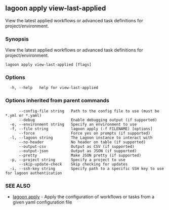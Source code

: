 ## lagoon apply view-last-applied

View the latest applied workflows or advanced task definitions for project/environment.

### Synopsis

View the latest applied workflows or advanced task definitions for project/environment.

```
lagoon apply view-last-applied [flags]
```

### Options

```
  -h, --help   help for view-last-applied
```

### Options inherited from parent commands

```
      --config-file string   Path to the config file to use (must be *.yml or *.yaml)
      --debug                Enable debugging output (if supported)
  -e, --environment string   Specify an environment to use
  -f, --file string          lagoon apply (-f FILENAME) [options]
      --force                Force yes on prompts (if supported)
  -l, --lagoon string        The Lagoon instance to interact with
      --no-header            No header on table (if supported)
      --output-csv           Output as CSV (if supported)
      --output-json          Output as JSON (if supported)
      --pretty               Make JSON pretty (if supported)
  -p, --project string       Specify a project to use
      --skip-update-check    Skip checking for updates
  -i, --ssh-key string       Specify path to a specific SSH key to use for lagoon authentication
```

### SEE ALSO

* [lagoon apply](lagoon_apply.md)	 - Apply the configuration of workflows or tasks from a given yaml configuration file

